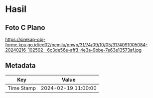 # Hasil

## Foto C Plano

https://sirekap-obj-formc.kpu.go.id/ed02/pemilu/ppwp/31/74/09/10/05/3174091005084-20240216-102502--6c3de56e-aff3-4e3a-9bbe-7e63e13573af.jpg


## Metadata

| Key        | Value               |
| ---------- | ------------------- |
| Time Stamp | 2024-02-19 11:00:00 |



